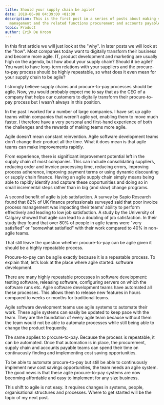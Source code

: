 ```yaml
---
title: Should your supply chain be agile?
date: 2018-06-08 04:39:00 +01:00
description: This is the first post in a series of posts about making supply chain
  management and the related functions procurement and accounts payable more agile.
topic: Product
author: Erik De Kroon
---
```


In this first article we will just look at the "why". In later posts we will look at the "how".
Most companies today want to digitally transform their business and become more agile. IT, product development and marketing are usually high on the agenda, but how about your supply chain? Should it be agile? You want to have long-term relations with your suppliers and the procure-to-pay process should be highly repeatable, so what does it even mean for your supply chain to be agile?

I strongly believe supply chains and procure-to-pay processes should be agile. Now, you would probably expect me to say that as the CEO of a company that helps our customers to digitally transform their procure-to-pay process but I wasn’t always in this position.

In the past I worked for a number of large companies. I have set up agile teams within companies that weren’t agile yet, enabling them to move much faster. I therefore have a very personal and first-hand experience of both the challenges and the rewards of making teams more agile.

Agile doesn’t mean constant reinvention. Agile software development teams don’t change their product all the time. What it does mean is that agile teams can make improvements rapidly.

From experience, there is significant improvement potential left in the supply chain of most companies. This can include consolidating suppliers, reducing order and invoice processing time, reducing errors, improving process adherence, improving payment terms or using dynamic discounting or supply chain finance. Having an agile supply chain simply means being able to rapidly identify and capture these opportunities and doing so in small incremental steps rather than in big (and slow) change programs.

A second benefit of agile is job satisfaction. A survey by Sapio Research found that 82% of UK finance professionals surveyed said that poor invoice process management was impacting their teams’ ability to perform effectively and leading to low job satisfaction. A study by the University of Calgary showed that agile can lead to a doubling of job satisfaction. In their study they found that over 80% of people in agile teams were "very satisfied" or "somewhat satisfied" with their work compared to 40% in non-agile teams.

That still leave the question whether procure-to-pay can be agile given it should be a highly repeatable process.

Procure-to-pay can be agile exactly because it is a repeatable process. To explain that, let’s look at the place where agile started: software development.

There are many highly repeatable processes in software development: testing software, releasing software, configuring servers on which the software runs etc. Agile software development teams have automated all these processes. This allows them to release new features in hours compared to weeks or months for traditional teams.

Agile software development teams use agile systems to automate their work. These agile systems can easily be updated to keep pace with the team. They are the foundation of every agile team because without them the team would not be able to automate processes while still being able to change the product frequently.

The same applies to procure-to-pay. Because the process is repeatable, it can be automated. Once that automation is in place, the procurement, supply chain and accounts payable teams can spend their time on continuously finding and implementing cost saving opportunities.

To be able to automate procure-to-pay but still be able to continuously implement new cost savings opportunities, the team needs an agile system. The good news is that these agile procure-to-pay systems are now becoming affordable and easy to implement for any size business.

This shift to agile is not easy. It requires changes in systems, people, organisational structures and processes. Where to get started will be the topic of my next post.